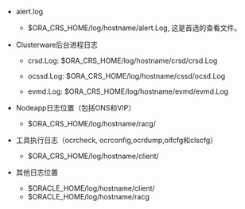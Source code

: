 - alert.log
  -  $ORA_CRS_HOME/log/hostname/alert.Log, 这是首选的查看文件。

- Clusterware后台进程日志

  - crsd.Log: $ORA_CRS_HOME/log/hostname/crsd/crsd.Log

  - ocssd.Log: $ORA_CRS_HOME/log/hostname/cssd/ocsd.Log
  - evmd.Log: $ORA_CRS_HOME/log/hostname/evmd/evmd.Log

- Nodeapp日志位置（包括ONS和VIP）
  - $ORA_CRS_HOME/log/hostname/racg/

- 工具执行日志（ocrcheck, ocrconfig,ocrdump,oifcfg和clscfg）
  - $ORA_CRS_HOME/log/hostname/client/

- 其他日志位置
  - $ORACLE_HOME/log/hostname/client/
  - $ORACLE_HOME/log/hostname/racg




